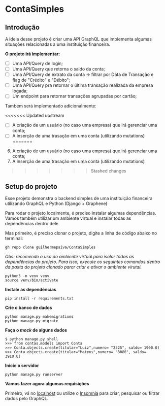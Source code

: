 # ContaSimples

## Introdução
A ideia desse projeto é criar uma API GraphQL que implementa algumas situações relacionadas a uma instituição financeira. 

**O projeto irá implementar:**
- [ ] Uma API/Query de login;
- [ ] Uma API/Query que retorna o saldo da conta;
- [ ] Uma API/Query de extrato da conta -> filtrar por Data de Transação e flag de "Crédito" e "Débito";
- [ ] Uma API/Query pra retornar o última transação realizada da empresa logada;
- [ ] Um endpoint para retornar transações agrupadas por cartão;

Também será implementado adicionalmente:

<<<<<<< Updated upstream
- [ ] A criação de um usuário (no caso uma empresa) que irá gerenciar uma conta;
- [ ] A inserção de uma trasação em uma conta (utilizando mutations)
=======
6. A criação de um usuário (no caso uma empresa) que irá gerenciar uma conta;
7. A inserção de uma trasação em uma conta (utilizando mutations)
>>>>>>> Stashed changes

## Setup do projeto

Esse projeto demonstra o backend simples de uma instituição financeira utilizando GraphQL e Python (Django + Graphene)

Para rodar o projeto localmente, é preciso instalar algumas dependências. Vamos também utilizar um ambiente virtual e instalar todas as dependências dentro dele.

Mas primeiro, é preciso clonar o projeto, digite a linha de código abaixo no terminal:
```
gh repo clone guilhermepaiva/ContaSimples
```

*Obs: recomendo o uso do ambiente virtual para isolar todas as dependências do projeto. Para isso, execute os seguintes comandos dentro da pasta do projeto clonado parar criar e ativar o ambiente virutal.*
```
python3 -m venv venv
source venv/bin/activate
```

**Instale as dependências**
```
pip install -r requirements.txt
```

**Crie o banco de dados**
```
python manage.py makemigrations
python manage.py migrate
```

**Faça o *mock* de alguns dados**
```
$ python manage.py shell
>>> from contas.models import Conta 
>>> Conta.objects.create(titular="Luiz",numero= "2525", saldo= 1900.0)
>>> Conta.objects.create(titular="Mateus",numero= "8080", saldo= 3910.0)
```

**Inicie o servidor**
```
python manage.py runserver
```

**Vamos fazer agora algumas requisições**

Primeiro, vá no [localhost](http://localhost:8000/graphql/) ou utilize o [Insomnia](https://insomnia.rest/) para criar, pesquisar ou filtrar dados pelo GraphQL.

